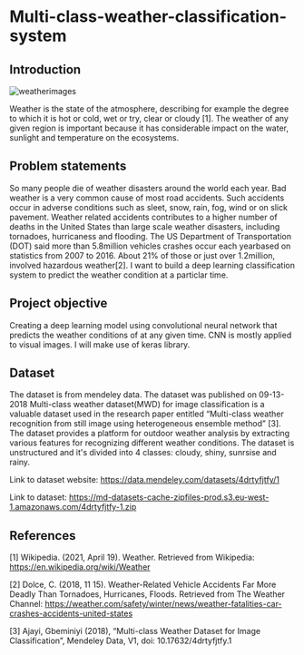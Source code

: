 # Multi-class-weather-classification-system
## Introduction

![weatherimages](https://user-images.githubusercontent.com/63025220/115460003-bb844780-a1f5-11eb-8c4b-18f443bdc3d3.PNG)

Weather is the state of the atmosphere, describing for example the degree to which it is hot or cold, wet or try, clear or cloudy [1]. The weather of any given region is important because  it has considerable impact on the water, sunlight and temperature on the ecosystems.

## Problem statements

So many people die of weather disasters around the world each year. Bad weather is a very common cause of most road accidents. Such accidents occur in adverse conditions such as sleet, snow, rain, fog, wind or on slick pavement. Weather related accidents contributes to a higher number of deaths in the United States than large scale weather disasters, including tornadoes, hurricaness and flooding. The US Department of Transportation (DOT) said more than 5.8million vehicles crashes occur each yearbased on statistics from 2007 to 2016. About 21% of those or just  over 1.2million, involved hazardous  weather[2]. I want to build a deep learning classification system to predict the weather condition at a particlar time.

## Project objective
Creating a deep learning model using convolutional neural network that predicts the weather conditions of at any given time. CNN is mostly applied to visual images. I will make use of keras library.

## Dataset

The dataset is from mendeley data. The dataset was published  on 09-13-2018
Multi-class weather dataset(MWD) for image classification is a valuable dataset used in the research paper entitled “Multi-class weather recognition from still image using heterogeneous ensemble method” [3]. The dataset provides a platform for outdoor weather analysis by extracting various features for recognizing different weather conditions. 
The dataset is unstructured and it's divided into 4 classes: cloudy, shiny, sunrsise and rainy.

Link to dataset website: https://data.mendeley.com/datasets/4drtyfjtfy/1

Link to dataset: https://md-datasets-cache-zipfiles-prod.s3.eu-west-1.amazonaws.com/4drtyfjtfy-1.zip

## References

[1] Wikipedia. (2021, April 19). Weather. Retrieved from Wikipedia: https://en.wikipedia.org/wiki/Weather

[2] Dolce, C. (2018, 11 15). Weather-Related Vehicle Accidents Far More Deadly Than Tornadoes, Hurricanes, Floods. Retrieved from The Weather Channel: https://weather.com/safety/winter/news/weather-fatalities-car-crashes-accidents-united-states

[3] Ajayi, Gbeminiyi (2018), “Multi-class Weather Dataset for Image Classification”, Mendeley Data, V1, doi: 10.17632/4drtyfjtfy.1


